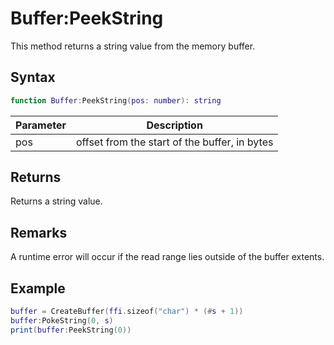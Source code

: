 # Buffer:PeekString

This method returns a string value from the memory buffer.

## Syntax

```lua
function Buffer:PeekString(pos: number): string
```

| Parameter | Description |
| ---- | ----------- |
| pos | offset from the start of the buffer, in bytes |

## Returns

Returns a string value.

## Remarks

A runtime error will occur if the read range lies outside of the buffer extents.

## Example

```lua
buffer = CreateBuffer(ffi.sizeof("char") * (#s + 1))
buffer:PokeString(0, s)
print(buffer:PeekString(0))
```